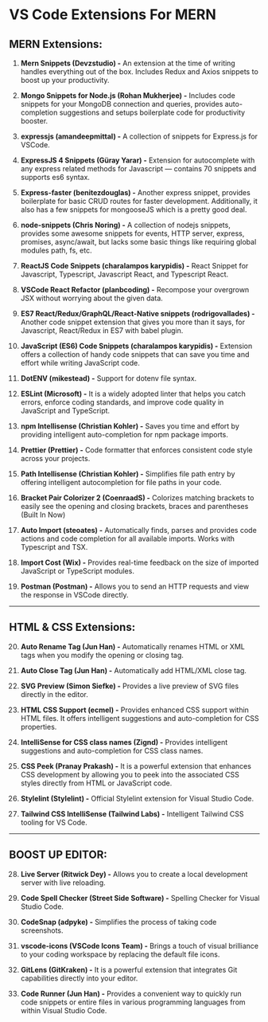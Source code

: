 # VS Code Extensions For MERN

## MERN Extensions:

1. **Mern Snippets (Devzstudio) -** An extension at the time of writing handles everything out of the box. Includes Redux and Axios snippets to boost up your productivity.

2. **Mongo Snippets for Node.js (Rohan Mukherjee) -** Includes code snippets for your MongoDB connection and queries, provides auto-completion suggestions and setups boilerplate code for productivity booster.

3. **expressjs (amandeepmittal) -** A collection of snippets for Express.js for VSCode.

4. **ExpressJS 4 Snippets (Güray Yarar) -** Extension for autocomplete with any express related methods for Javascript — contains 70 snippets and supports es6 syntax.

5. **Express-faster (benitezdouglas) -** Another express snippet, provides boilerplate for basic CRUD routes for faster development. Additionally, it also has a few snippets for mongooseJS which is a pretty good deal.

6. **node-snippets (Chris Noring) -** A collection of nodejs snippets, provides some awesome snippets for events, HTTP server, express, promises, async/await, but lacks some basic things like requiring global modules path, fs, etc.

7. **ReactJS Code Snippets (charalampos karypidis) -** React Snippet for Javascript, Typescript, Javascript React, and Typescript React.

8. **VSCode React Refactor (planbcoding) -** Recompose your overgrown JSX without worrying about the given data.

9. **ES7 React/Redux/GraphQL/React-Native snippets (rodrigovallades) -** Another code snippet extension that gives you more than it says, for Javascript, React/Redux in ES7 with babel plugin.

10. **JavaScript (ES6) Code Snippets (charalampos karypidis) -** Extension offers a collection of handy code snippets that can save you time and effort while writing JavaScript code.

11. **DotENV (mikestead) -** Support for dotenv file syntax.

12. **ESLint (Microsoft) -** It is a widely adopted linter that helps you catch errors, enforce coding standards, and improve code quality in JavaScript and TypeScript.

13. **npm Intellisense (Christian Kohler) -** Saves you time and effort by providing intelligent auto-completion for npm package imports.

14. **Prettier (Prettier) -** Code formatter that enforces consistent code style across your projects.

15. **Path Intellisense (Christian Kohler) -** Simplifies file path entry by offering intelligent autocompletion for file paths in your code.

16. **Bracket Pair Colorizer 2 (CoenraadS) -** Colorizes matching brackets to easily see the opening and closing brackets, braces and parentheses (Built In Now)

17. **Auto Import (steoates) -** Automatically finds, parses and provides code actions and code completion for all available imports. Works with Typescript and TSX.

18. **Import Cost (Wix) -** Provides real-time feedback on the size of imported JavaScript or TypeScript modules.

19. **Postman (Postman) -** Allows you to send an HTTP requests and view the response in VSCode directly.

---

## HTML & CSS Extensions:

20. **Auto Rename Tag (Jun Han) -** Automatically renames HTML or XML tags when you modify the opening or closing tag.

21. **Auto Close Tag (Jun Han) -** Automatically add HTML/XML close tag.

22. **SVG Preview (Simon Siefke) -** Provides a live preview of SVG files directly in the editor.

23. **HTML CSS Support (ecmel) -** Provides enhanced CSS support within HTML files. It offers intelligent suggestions and auto-completion for CSS properties.

24. **IntelliSense for CSS class names (Zignd) -** Provides intelligent suggestions and auto-completion for CSS class names.

25. **CSS Peek (Pranay Prakash) -** It is a powerful extension that enhances CSS development by allowing you to peek into the associated CSS styles directly from HTML or JavaScript code.

26. **Stylelint (Stylelint) -** Official Stylelint extension for Visual Studio Code.

27. **Tailwind CSS IntelliSense (Tailwind Labs) -** Intelligent Tailwind CSS tooling for VS Code.

---

## BOOST UP EDITOR:

28. **Live Server (Ritwick Dey) -** Allows you to create a local development server with live reloading.

29. **Code Spell Checker (Street Side Software) -** Spelling Checker for Visual Studio Code.

30. **CodeSnap (adpyke) -** Simplifies the process of taking code screenshots.

31. **vscode-icons (VSCode Icons Team) -** Brings a touch of visual brilliance to your coding workspace by replacing the default file icons.

32. **GitLens (GitKraken) -** It is a powerful extension that integrates Git capabilities directly into your editor.

33. **Code Runner (Jun Han) -** Provides a convenient way to quickly run code snippets or entire files in various programming languages from within Visual Studio Code.

